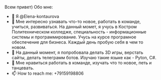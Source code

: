 Всем привет)
Обо мне:
- 👋 Я @Elena-kontaurova
- 👀 Мне интересно узнавать что-то новое, работать в команде, учиться, развиваться. На данный момет, я учусь в Костром Политехническом колледже, специальность - информационные системы и программирование. Учусь на курсе програмное обеспечение для бизнеса. Каждый день пробую себя в чем то новом. 
- 🌱 На данный момент, я попробовала делать 3D игры, верстать сайты, делать телеграмм ботов. Изучаю такие языке как - Pyton, C#. 
- 💞️ Мне нравиться работать в команде, изучать что то новое, петь и танцевать. 
- 📫 How to reach me: +79159198806

<!---
Elena-kontaurova/Elena-kontaurova is a ✨ special ✨ repository because its `README.md` (this file) appears on your GitHub profile.
You can click the Preview link to take a look at your changes.
--->
